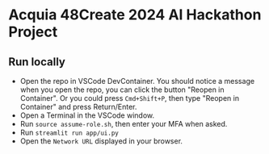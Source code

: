 # Acquia 48Create 2024 AI Hackathon Project

## Run locally

- Open the repo in VSCode DevContainer. You should notice a message when you open the repo, you can click the button "Reopen in Container". Or you could press `Cmd+Shift+P`, then type "Reopen in Container" and press Return/Enter.
- Open a Terminal in the VSCode window.
- Run `source assume-role.sh`, then enter your MFA when asked.
- Run `streamlit run app/ui.py`
- Open the `Network URL` displayed in your browser.
